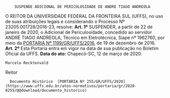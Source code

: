         SUSPENDE ADICIONAL DE PERICULOSIDADE DE ANDRE TIAGO ANDREOLA  

 O REITOR DA UNIVERSIDADE FEDERAL DA FRONTEIRA SUL (UFFS), no uso de suas atribuições legais e considerando o Processo Nº 23205.001728/2016-23, resolve:   **Art. 1º**  SUSPENDER, a partir de 22 de janeiro de 2020, o Adicional de Periculosidade, concedido ao servidor ANDRÉ TIAGO ANDREOLA, Técnico em Eletrotécnica, Siape nº 1962760, por meio da [PORTARIA Nº 1199/GR/UFFS/2016](https://www.uffs.edu.br/atos-normativos/portaria/gr/2016-1199), de 19 de dezembro de 2016.   **Art. 2º**  Esta Portaria entra em vigor na data de sua publicação no Boletim Oficial da UFFS.        **Data do ato:** Chapecó-SC, 12 de março de 2020.   
 

    Marcelo Recktenvald   
 Reitor 

      Documento Histórico  [PORTARIA Nº 255/GR/UFFS/2020](https://www.uffs.edu.br/atos-normativos/portaria/gr/2020-0255/@@download/documento_historico)     
      